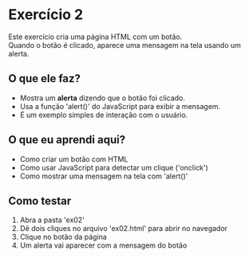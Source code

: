 # Exercício 2 

Este exercício cria uma página HTML com um botão.  
Quando o botão é clicado, aparece uma mensagem na tela usando um alerta.

## O que ele faz?

- Mostra um **alerta** dizendo que o botão foi clicado.
- Usa a função 'alert()' do JavaScript para exibir a mensagem.
- É um exemplo simples de interação com o usuário.

## O que eu aprendi aqui?

- Como criar um botão com HTML
- Como usar JavaScript para detectar um clique ('onclick')
- Como mostrar uma mensagem na tela com 'alert()'

## Como testar

1. Abra a pasta 'ex02'
2. Dê dois cliques no arquivo 'ex02.html' para abrir no navegador
3. Clique no botão da página
4. Um alerta vai aparecer com a mensagem do botão
